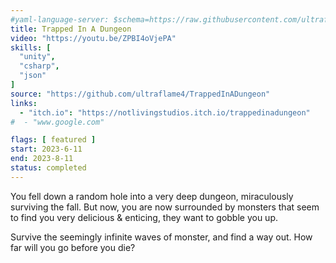 ```yaml
---
#yaml-language-server: $schema=https://raw.githubusercontent.com/ultraflame4/ultraflame4.github.io/v6-dev/public/schema-attributes.json
title: Trapped In A Dungeon
video: "https://youtu.be/ZPBI4oVjePA"
skills: [
  "unity",
  "csharp",
  "json"
]
source: "https://github.com/ultraflame4/TrappedInADungeon"
links:
  - "itch.io": "https://notlivingstudios.itch.io/trappedinadungeon"
#  - "www.google.com"

flags: [ featured ]
start: 2023-6-11
end: 2023-8-11
status: completed
---
```

You fell down a random hole into a very deep dungeon, 
miraculously surviving the fall. 
But now, you are now surrounded by monsters that seem to find you very delicious & enticing,
they want to gobble you up.

Survive the seemingly infinite waves of monster, and find a way out. How far will you go before you die?